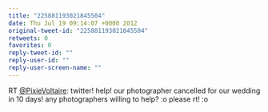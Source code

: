 ```yaml
---
title: "225881193021845504"
date: Thu Jul 19 09:14:07 +0000 2012
original-tweet-id: "225881193021845504"
retweets: 0
favorites: 0
reply-tweet-id: ""
reply-user-id: ""
reply-user-screen-name: ""
---
```

RT <a href="https://twitter.com/PixieVoltaire">@PixieVoltaire</a>: twitter! help! our photographer cancelled for our wedding in 10 days! any photographers willing to help? :o please rt! :o

